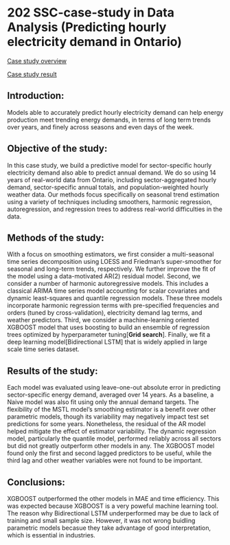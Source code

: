 # 202 SSC-case-study in Data Analysis (**Predicting hourly electricity demand in Ontario**)

[Case study overview](https://ssc.ca/en/case-study/predicting-hourly-electricity-demand-ontario)

[Case study result](https://ssc.ca/en/publications/ssc-liaison/vol-34-3-june-2020/results-ssc-2020-case-studies-data-analysis-competition)

## Introduction:
Models able to accurately predict hourly electricity demand can help energy
production meet trending energy demands, in terms of long term trends over years, and finely
across seasons and even days of the week.

## Objective of the study: 
In this case study, we build a predictive model for sector-specific hourly electricity
demand also able to predict annual demand. We do so using 14 years of real-world data from
Ontario, including sector-aggregated hourly demand, sector-specific annual totals, and
population-weighted hourly weather data. Our methods focus specifically on seasonal trend
estimation using a variety of techniques including smoothers, harmonic regression, autoregression,
and regression trees to address real-world difficulties in the data.

## Methods of the study:
With a focus on smoothing estimators, we first consider a multi-seasonal time series
decomposition using LOESS and Friedman’s super-smoother for seasonal and long-term trends,
respectively. We further improve the fit of the model using a data-motivated AR(2) residual model.
Second, we consider a number of harmonic autoregressive models. This includes a classical
ARIMA time series model accounting for scalar covariates and dynamic least-squares and quantile
regression models. These three models incorporate harmonic regression terms with pre-specified
frequencies and orders (tuned by cross-validation), electricity demand lag terms, and weather
predictors. Third, we consider a machine-learning oriented XGBOOST model that uses boosting to
build an ensemble of regression trees optimized by hyperparameter tuning[**Grid search**]. Finally, we fit
a deep learning model[Bidirectional LSTM] that is widely applied in large scale time series dataset.

## Results of the study:
Each model was evaluated using leave-one-out absolute error in predicting sector-specific
energy demand, averaged over 14 years. As a baseline, a Naive model was also fit using only the
annual demand targets. The flexibility of the MSTL model’s smoothing estimator is a benefit over
other parametric models, though its variability may negatively impact test set predictions for some
years. Nonetheless, the residual of the AR model helped mitigate the effect of estimator variability.
The dynamic regression model, particularly the quantile model, performed reliably across all sectors
but did not greatly outperform other models in any. The XGBOOST model found only the first and
second lagged predictors to be useful, while the third lag and other weather variables were not
found to be important.



## Conclusions: 
XGBOOST outperformed the other models in MAE and time efficiency. This was expected because XGBOOST is a
very poweful machine learning tool. The reason why Bidirectional LSTM underperformed may be due to lack of
training and small sample size. However, it was not wrong buidling parametric models becasue they take
advantage of good interpretation, which is essential in industries.
